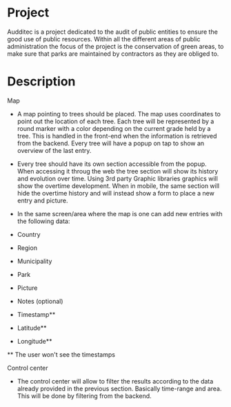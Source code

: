# Project

Audditec is a project dedicated to the audit of public entities to ensure the good use of public resources. Within all the different areas of public administration the focus of the project is the conservation of green areas, to make sure that parks are maintained by contractors as they are obliged to.

# Description

Map

- A map pointing to trees should be placed. The map uses coordinates to point out the location of each tree. Each tree will be represented by a round marker with a color depending on the current grade held by a tree. This is handled in the front-end when the information is retrieved from the backend. Every tree will have a popup on tap to show an overview of the last entry.

- Every tree should have its own section accessible from the popup. When accessing it throug the web the tree section will show its history and evolution over time. Using 3rd party Graphic libraries graphics will show the overtime development. When in mobile, the same section will hide the overtime history and will instead show a form to place a new entry and picture. 

- In the same screen/area where the map is one can add new entries with the following data:
-  Country
-  Region
-  Municipality
-  Park 
-  Picture
-  Notes (optional)
-  Timestamp**
-  Latitude**
-  Longitude**

** The user won't see the timestamps

Control center

- The control center will allow to filter the results according to the data already provided in the previous section. Basically time-range and area. This will be done by filtering from the backend. 
